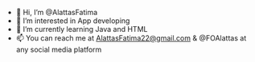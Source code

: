 - 👋 Hi, I’m @AlattasFatima
- 👀 I’m interested in App developing 
- 🌱 I’m currently learning Java and HTML
- 📫 You can reach me at AlattasFatima22@gmail.com & @FOAlattas at any social media platform
